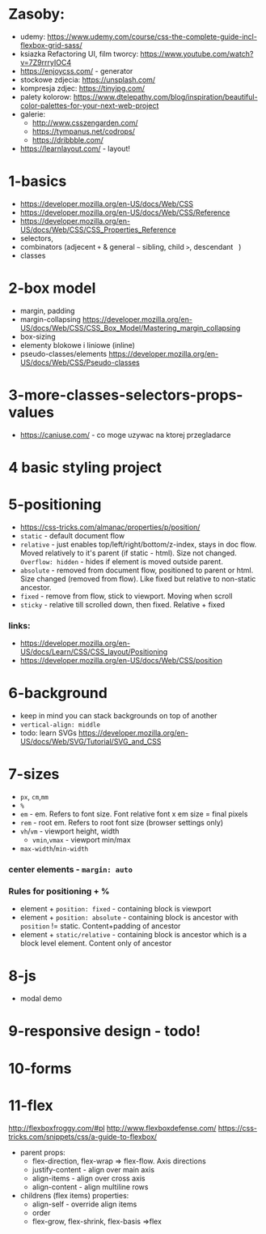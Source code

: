 # Zasoby:
* udemy: https://www.udemy.com/course/css-the-complete-guide-incl-flexbox-grid-sass/
* ksiazka Refactoring UI, film tworcy: https://www.youtube.com/watch?v=7Z9rrryIOC4
* https://enjoycss.com/ - generator
* stockowe zdjecia: https://unsplash.com/
* kompresja zdjec: https://tinyjpg.com/
* palety kolorow: https://www.dtelepathy.com/blog/inspiration/beautiful-color-palettes-for-your-next-web-project
* galerie: 
    * http://www.csszengarden.com/
    * https://tympanus.net/codrops/
    * https://dribbble.com/
* https://learnlayout.com/ - layout!

# 1-basics
* https://developer.mozilla.org/en-US/docs/Web/CSS
* https://developer.mozilla.org/en-US/docs/Web/CSS/Reference
* https://developer.mozilla.org/en-US/docs/Web/CSS/CSS_Properties_Reference
* selectors, 
* combinators (adjecent `+` & general `~` sibling, child `>`, descendant ` `)
* classes

# 2-box model
* margin, padding
* margin-collapsing https://developer.mozilla.org/en-US/docs/Web/CSS/CSS_Box_Model/Mastering_margin_collapsing
* box-sizing
* elementy blokowe i liniowe (inline)
* pseudo-classes/elements https://developer.mozilla.org/en-US/docs/Web/CSS/Pseudo-classes

# 3-more-classes-selectors-props-values
* https://caniuse.com/ - co moge uzywac na ktorej przegladarce

# 4 basic styling project
# 5-positioning
* https://css-tricks.com/almanac/properties/p/position/
* `static` - default document flow
* `relative` - just enables top/left/right/bottom/z-index, stays in doc flow. Moved relatively to it's parent (if static - html). Size not changed. `Overflow: hidden` - hides if element is moved outside parent.
* `absolute` - removed from document flow, positioned to parent or html. Size changed (removed from flow). Like fixed but relative to non-static ancestor.
* `fixed` - remove from flow, stick to viewport. Moving when scroll
* `sticky` - relative till scrolled down, then fixed. Relative + fixed
### links:
* https://developer.mozilla.org/en-US/docs/Learn/CSS/CSS_layout/Positioning
* https://developer.mozilla.org/en-US/docs/Web/CSS/position

# 6-background
* keep in mind you can stack backgrounds on top of another
* `vertical-align: middle`
* todo: learn SVGs https://developer.mozilla.org/en-US/docs/Web/SVG/Tutorial/SVG_and_CSS

# 7-sizes
* `px`, `cm`,`mm`
* `%`
* `em` - em. Refers to font size. Font relative font x em size = final pixels
* `rem` - root em. Refers to root font size (browser settings only)
* `vh`/`vm` - viewport height, width
    * `vmin`,`vmax` - viewport min/max
* `max-width`/`min-width`

### center elements - `margin: auto`

### Rules for positioning + %
* element + `position: fixed` - containing block is viewport
* element + `position: absolute` - containing block is ancestor with `position` != static. Content+padding of ancestor
* element + `static/relative` - containing block is ancestor which is a block level element. Content only of ancestor

# 8-js
* modal demo
# 9-responsive design - todo!
# 10-forms
# 11-flex
http://flexboxfroggy.com/#pl
http://www.flexboxdefense.com/
https://css-tricks.com/snippets/css/a-guide-to-flexbox/
* parent props:
    * flex-direction, flex-wrap => flex-flow. Axis directions
    * justify-content - align over main axis
    * align-items - align over cross axis
    * align-content - align multiline rows
* childrens (flex items) properties:
    * align-self - override align items
    * order
    * flex-grow, flex-shrink, flex-basis =>flex
    
    
